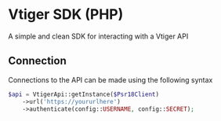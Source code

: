 # Vtiger SDK (PHP)

A simple and clean SDK for interacting with a Vtiger API

## Connection
Connections to the API can be made using the following syntax

```php
$api = VtigerApi::getInstance($Psr18Client)
    ->url('https://yoururlhere')
    ->authenticate(config::USERNAME, config::SECRET);
```
